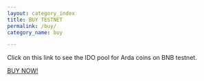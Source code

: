 ```yaml
---
layout: category_index
title: BUY TESTNET
permalink: /buy/
category_name: buy

---
```


Click on this link to see the IDO pool for Arda coins on BNB testnet.

<a href="https://cointool.app/ido/exchange?menu=1&contact=1&address=0x2458739600a352bcdd52fea0fbc729972c551e77&c=97">BUY NOW!</a>